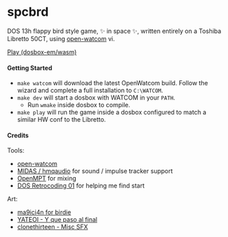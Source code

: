 # spcbrd

DOS 13h flappy bird style game, ✨ in space ✨, written entirely on a Toshiba Libretto 50CT, using [open-watcom](http://open-watcom.github.io/) vi.

[Play (dosbox-em/wasm)](https://mach-kernel.github.io/spcbrd/)

#### Getting Started

- `make watcom` will download the latest OpenWatcom build. Follow the wizard and complete a full installation to `C:\WATCOM`.
- `make dev` will start a dosbox with WATCOM in your `PATH`.
  - Run `wmake` inside dosbox to compile.
- `make play` will run the game inside a dosbox configured to match a similar HW conf to the Libretto.

#### Credits

Tools:
- [open-watcom](http://open-watcom.github.io/)
- [MIDAS / hmqaudio](http://s2.org/midas/) for sound / impulse tracker support
- [OpenMPT](https://openmpt.org/) for mixing
- [DOS Retrocoding 01](http://nuclear.mutantstargoat.com/articles/retrocoding/dos01-setup/) for helping me find start

Art:
- [ma9ici4n for birdie](https://ma9ici4n.itch.io/pixel-art-bird-16x16)
- [YATEOI - Y que paso al final](https://yateoi.bandcamp.com/album/no-royals-pls)
- [clonethirteen - Misc SFX](https://clonethirteen.itch.io/)
